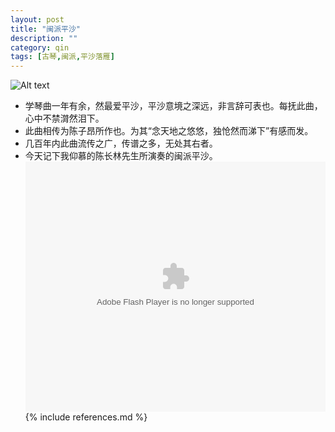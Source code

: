 ```yaml
---
layout: post
title: "闽派平沙"
description: ""
category: qin
tags: [古琴,闽派,平沙落雁]
---
```

![Alt text](http://t1.gstatic.com/images?q=tbn:ANd9GcT1ApJ2bcZPBaIq1RC1rzjSVMqeYBgZW5clhJ8VJHxtQWAlRCN6)
* 学琴曲一年有余，然最爱平沙，平沙意境之深远，非言辞可表也。每抚此曲，心中不禁潸然泪下。
* 此曲相传为陈子昂所作也。为其“念天地之悠悠，独怆然而涕下”有感而发。
* 几百年内此曲流传之广，传谱之多，无处其右者。
* 今天记下我仰慕的陈长林先生所演奏的闽派平沙。
<embed src="http://player.youku.com/player.php/sid/XMTQwNzY4NDAw/v.swf" allowFullScreen="true" quality="high" width="480" height="400" align="middle" allowScriptAccess="always" type="application/x-shockwave-flash"></embed>
{% include references.md %}
